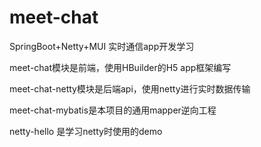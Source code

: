 # meet-chat
SpringBoot+Netty+MUI 实时通信app开发学习

meet-chat模块是前端，使用HBuilder的H5 app框架编写

meet-chat-netty模块是后端api，使用netty进行实时数据传输

meet-chat-mybatis是本项目的通用mapper逆向工程

netty-hello 是学习netty时使用的demo
